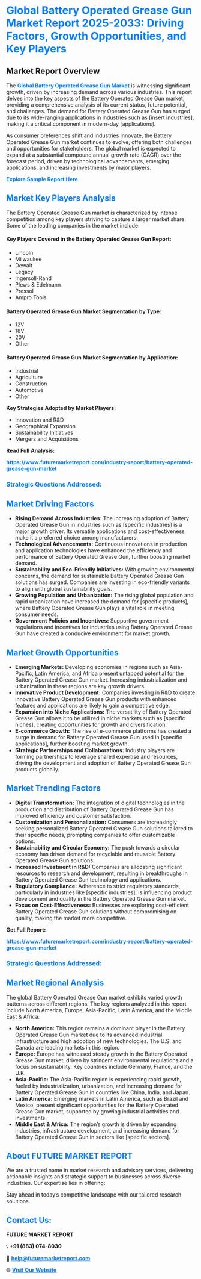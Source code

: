 <h1 style="color: #007BFF;">Global Battery Operated Grease Gun Market Report 2025-2033: Driving Factors, Growth Opportunities, and Key Players</h1>

<section id="overview">
<h2>Market Report Overview</h2>
<p>The <a href="https://www.futuremarketreport.com/industry-report/battery-operated-grease-gun-market" style="color: #007BFF; text-decoration: none;"><strong>Global Battery Operated Grease Gun Market</strong></a> is witnessing significant growth, driven by increasing demand across various industries. This report delves into the key aspects of the Battery Operated Grease Gun market, providing a comprehensive analysis of its current status, future potential, and challenges. The demand for Battery Operated Grease Gun has surged due to its wide-ranging applications in industries such as [insert industries], making it a critical component in modern-day [applications].</p>
<p>As consumer preferences shift and industries innovate, the Battery Operated Grease Gun market continues to evolve, offering both challenges and opportunities for stakeholders. The global market is expected to expand at a substantial compound annual growth rate (CAGR) over the forecast period, driven by technological advancements, emerging applications, and increasing investments by major players.</p>
</section>

<section id="overview">
<p><a href="https://www.futuremarketreport.com/request-sample/reportId=26276" style="color: #007BFF; text-decoration: none;"><strong>Explore Sample Report Here</strong></a></p>
</section>

<section id="key-players">
<h2 style="color: #007BFF;">Market Key Players Analysis</h2>
<p>The Battery Operated Grease Gun market is characterized by intense competition among key players striving to capture a larger market share. Some of the leading companies in the market include:</p>
<h4>Key Players Covered in the Battery Operated Grease Gun Report:</h4>
<ul><li>Lincoln</li><li>Milwaukee</li><li>Dewalt</li><li>Legacy</li><li>Ingersoll-Rand</li><li>Plews &amp; Edelmann</li><li>Pressol</li><li>Ampro Tools</li></ul>
<h4>Battery Operated Grease Gun Market Segmentation by Type:</h4>
<ul><li>12V</li><li>18V</li><li>20V</li><li>Other</li></ul>

<h4>Battery Operated Grease Gun Market Segmentation by Application:</h4>
<ul><li>Industrial</li><li>Agriculture</li><li>Construction</li><li>Automotive</li><li>Other</li></ul>
<p><strong>Key Strategies Adopted by Market Players:</strong></p>
<ul>
<li>Innovation and R&D</li>
<li>Geographical Expansion</li>
<li>Sustainability Initiatives</li>
<li>Mergers and Acquisitions</li>
</ul>
</section>

<section>
<p><strong>Read Full Analysis: </strong></p><a href="https://www.futuremarketreport.com/industry-report/battery-operated-grease-gun-market" style="color: #007BFF; text-decoration: none;"><strong>https://www.futuremarketreport.com/industry-report/battery-operated-grease-gun-market</strong></a>
<h3 style="color: #007BFF;">Strategic Questions Addressed:</h3>
</section>

<section id="driving-factors">
<h2 style="color: #007BFF;">Market Driving Factors</h2>
<ul>
<li><strong>Rising Demand Across Industries:</strong> The increasing adoption of Battery Operated Grease Gun in industries such as [specific industries] is a major growth driver. Its versatile applications and cost-effectiveness make it a preferred choice among manufacturers.</li>
<li><strong>Technological Advancements:</strong> Continuous innovations in production and application technologies have enhanced the efficiency and performance of Battery Operated Grease Gun, further boosting market demand.</li>
<li><strong>Sustainability and Eco-Friendly Initiatives:</strong> With growing environmental concerns, the demand for sustainable Battery Operated Grease Gun solutions has surged. Companies are investing in eco-friendly variants to align with global sustainability goals.</li>
<li><strong>Growing Population and Urbanization:</strong> The rising global population and rapid urbanization have increased the demand for [specific products], where Battery Operated Grease Gun plays a vital role in meeting consumer needs.</li>
<li><strong>Government Policies and Incentives:</strong> Supportive government regulations and incentives for industries using Battery Operated Grease Gun have created a conducive environment for market growth.</li>
</ul>
</section>

<section id="growth-opportunities">
<h2 style="color: #007BFF;">Market Growth Opportunities</h2>
<ul>
<li><strong>Emerging Markets:</strong> Developing economies in regions such as Asia-Pacific, Latin America, and Africa present untapped potential for the Battery Operated Grease Gun market. Increasing industrialization and urbanization in these regions are key growth drivers.</li>
<li><strong>Innovative Product Development:</strong> Companies investing in R&D to create innovative Battery Operated Grease Gun products with enhanced features and applications are likely to gain a competitive edge.</li>
<li><strong>Expansion into Niche Applications:</strong> The versatility of Battery Operated Grease Gun allows it to be utilized in niche markets such as [specific niches], creating opportunities for growth and diversification.</li>
<li><strong>E-commerce Growth:</strong> The rise of e-commerce platforms has created a surge in demand for Battery Operated Grease Gun used in [specific applications], further boosting market growth.</li>
<li><strong>Strategic Partnerships and Collaborations:</strong> Industry players are forming partnerships to leverage shared expertise and resources, driving the development and adoption of Battery Operated Grease Gun products globally.</li>
</ul>
</section>

<section id="trending-factors">
<h2 style="color: #007BFF;">Market Trending Factors</h2>
<ul>
<li><strong>Digital Transformation:</strong> The integration of digital technologies in the production and distribution of Battery Operated Grease Gun has improved efficiency and customer satisfaction.</li>
<li><strong>Customization and Personalization:</strong> Consumers are increasingly seeking personalized Battery Operated Grease Gun solutions tailored to their specific needs, prompting companies to offer customizable options.</li>
<li><strong>Sustainability and Circular Economy:</strong> The push towards a circular economy has driven demand for recyclable and reusable Battery Operated Grease Gun solutions.</li>
<li><strong>Increased Investment in R&D:</strong> Companies are allocating significant resources to research and development, resulting in breakthroughs in Battery Operated Grease Gun technology and applications.</li>
<li><strong>Regulatory Compliance:</strong> Adherence to strict regulatory standards, particularly in industries like [specific industries], is influencing product development and quality in the Battery Operated Grease Gun market.</li>
<li><strong>Focus on Cost-Effectiveness:</strong> Businesses are exploring cost-efficient Battery Operated Grease Gun solutions without compromising on quality, making the market more competitive.</li>
</ul>
</section>

<section>
<p><strong>Get Full Report: </strong></p><a href="https://www.futuremarketreport.com/industry-report/battery-operated-grease-gun-market" style="color: #007BFF; text-decoration: none;"><strong>https://www.futuremarketreport.com/industry-report/battery-operated-grease-gun-market</strong></a>
<h3 style="color: #007BFF;">Strategic Questions Addressed:</h3>
</section>


<section id="regional-analysis">
<h2 style="color: #007BFF;">Market Regional Analysis</h2>
<p>The global Battery Operated Grease Gun market exhibits varied growth patterns across different regions. The key regions analyzed in this report include North America, Europe, Asia-Pacific, Latin America, and the Middle East & Africa:</p>
<ul>
<li><strong>North America:</strong> This region remains a dominant player in the Battery Operated Grease Gun market due to its advanced industrial infrastructure and high adoption of new technologies. The U.S. and Canada are leading markets in this region.</li>
<li><strong>Europe:</strong> Europe has witnessed steady growth in the Battery Operated Grease Gun market, driven by stringent environmental regulations and a focus on sustainability. Key countries include Germany, France, and the U.K.</li>
<li><strong>Asia-Pacific:</strong> The Asia-Pacific region is experiencing rapid growth, fueled by industrialization, urbanization, and increasing demand for Battery Operated Grease Gun in countries like China, India, and Japan.</li>
<li><strong>Latin America:</strong> Emerging markets in Latin America, such as Brazil and Mexico, present significant opportunities for the Battery Operated Grease Gun market, supported by growing industrial activities and investments.</li>
<li><strong>Middle East & Africa:</strong> The region’s growth is driven by expanding industries, infrastructure development, and increasing demand for Battery Operated Grease Gun in sectors like [specific sectors].</li>
</ul>
</section>

<footer>
<h2 style="color: #007BFF;">About FUTURE MARKET REPORT</h2>
<p>We are a trusted name in market research and advisory services, delivering actionable insights and strategic support to businesses across diverse industries. Our expertise lies in offering:</p>

<p>Stay ahead in today’s competitive landscape with our tailored research solutions.</p>

<h2 style="color: #007BFF;">Contact Us:</h2>
<p><strong>FUTURE MARKET REPORT</strong></p>
<p>📞 <strong>+91 (883) 074-8030</strong></p>
<p>📧 <strong><a href="mailto:help@futuremarketreport.com" style="color: #007BFF;">help@futuremarketreport.com</a></strong></p>
<p>🌐 <strong><a href="https://www.futuremarketreport.com/" style="color: #007BFF;">Visit Our Website</a></strong></p>
</footer>